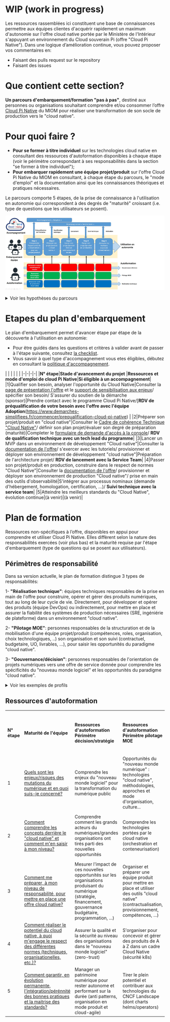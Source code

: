 # WIP (work in progress)

Les ressources rassemblées ici constituent une base de connaissances permettre aux équipes clientes d'acquérir rapidement un maximum d'autonomie sur l'offre cloud native portée par le Ministère de l'Intérieur s'appuyant un environnement du Cloud souverain Pi (offre "Cloud Pi Native"). Dans une logique d’amélioration continue, vous pouvez proposer vos commentaires en:
- Faisant des pulls request sur le repository 
- Faisant des issues

# Que contient cette section?
**Un parcours d'embarquement/formation "pas à pas"**, destiné aux personnes ou organisations souhaitant comprendre et/ou consommer l’offre [Cloud Pi Native](https://dnum-mi.github.io/) du MIOM pour réaliser une transformation de son socle de production vers le "cloud native".


# Pour quoi faire ?
- **Pour se former à titre individuel** sur les technologies cloud native en consultant des ressources d'autoformation disponibles à chaque étape (voir le périmètre correspondant à ses responsabilités dans la section "se former à titre individuel");
- **Pour embarquer rapidement une équipe projet/produit** sur l'offre Cloud Pi Native du MIOM en consultant, à chaque étape du parcours, le "mode d'emploi" et la documentation ainsi que les connaissances théoriques et pratiques nécessaires.

Le parcours comporte 5 étapes, de la prise de connaissance à l'utilisation en autonomie qui correspondent à des degrés de "maturité" croissant (i.e. type de questions que les utilisateurs se posent).

![alt_text](images/embarquement-formation.jpg)

<details>

<summary> Voir les hypothèses du parcours </summary>

- Respect de l'ordre chronologique : le niveau de maturité requis augmente au fur et à mesure des étapes d'embarquement, jusqu'à l'autonomie dans la gestion des évolutions en production;
- Acessibilité : les premières étapes (comprendre l'offre et préparer un projet) ne nécessitent aucune connaissance théorique ou pratique préalables;
- Reconnaissance des acquis : plutot que des formations par métiers, dont les intitulés ne correspondent pas toujours à la réalité des missions exercées sur le terrain, nous distingons de façon macroscopique, des périmètres de responsabilités.

</details>


# Etapes du plan d'embarquement

Le plan d'embarquement permet d'avancer étape par étape de la découverte à l'utilisation en autonomie: 
- Pour être guidés dans les questions et critères à valider avant de passer à l'étape suivante, consultez [la checklist](./checklist.md).
- Vous savoir à quel type d'accompagnement vous etes éligibles, débutez en consultant la [politique d'accompagnement](https://github.com/cloud-pi-native/embarquement-autoformation/blob/main/eligibilite.md).

| | | | | |
|-|-|-|-|
|**N° étape**|**Stade d'avancement du projet** |**Ressources et mode d'emploi de cloud Pi Native**|**Si éligible à un accompagnement**|
|1|Qualifier son besoin, analyser l'opportunité du Cloud Native|Consulter la [page de présentation l'offre](https://dnum-mi.github.io/) et le [support de sensibilisation aux enjeux](./sensibilisation.md)/ spécifier son besoin/ S'assurer du soutien de la démarche (sponsor)|Prendre contact avec le programme Cloud Pi Native/[**RDV de préqualification de votre besoin avec l'offre avec l'équipe Adoption**(https://www.demarches-simplifiees.fr/commencer/prequalification-cloud-pi-native) |
|2|Préparer son projet/produit en "cloud native"|Consulter le [Cadre de cohérence Technique "Cloud Native"](https://github.com/cloud-pi-native/cct-cloud-native/blob/main/README.md)/ définir son plan projet/évaluer son degré de préparation (maturité)|Completer  le [formulaire de demande d'accès à la console](https://www.demarches-simplifiees.fr/commencer/cloud-pi-native)/ **RDV de qualification technique avec un tech lead du programme**|
|3|Lancer un MVP dans un environnement de développement "Cloud native"|Consulter la [documentation de l'offre](https://github.com/cloud-pi-native/documentation)/ s'exercer avec les tutoriels/ provisionner et déployer son environnement de développement "cloud native"|Préparation de l'architecture projet/ **RDV de lancement avec la Service Team**|
|4|Passer son projet/produit en production, construire dans le respect de normes "Cloud Native"|Consulter la [documentation de l'offre](https://github.com/cloud-pi-native/documentation)/ provisionner et déployer son environnement de production "Cloud native"/ prise en main des outils d'observabilité|S'intégrer aux processus nominaux (demande d'hébergement, homologation, certification, …)/ **Suivi technique avec la service team**|
|5|Atteindre les meilleurs standards du "Cloud Native", évolution continue|(à venir)|(à venir)|


# Plan de formation
Ressources non-spécifiques à l’offre, disponibles en appui pour comprendre et utiliser Cloud Pi Native. Elles diffèrent selon la nature des responsabilités exercées (voir plus bas) et la maturité requise par l'étape d'embarquement (type de questions qui se posent aux utilisateurs). 

## Périmètres de responsabilité
Dans sa version actuelle, le plan de formation distingue 3 types de responsabilités: 

1- **"Réalisation technique"**: équipes techniques responsables de la prise en main de l'offre pour construire, opérer et gérer des produits numériques, tout au long de leur cycle de vie. Directement, pour développer et opérer des produits (équipe DevOps) ou indirectement, pour mettre en place et assurer la fiabilité des systèmes de production nécessaires (SRE, ingéniérie de plateforme) dans un environnement "cloud native".

2- **"Pilotage MOE"**: personnes responsables de la structuration et de la mobilisation d'une équipe projet/produit (compétences, roles, organisation, choix technologiques, ..) son organisation et son suivi (contractuel, budgetaire, UO, livrables, ...), pour saisir les opportunités du paradigme "cloud native".

3- **"Gouvernance/décision"**: personnes responsables de l'orientation de projets numériques vers une offre  de service donnée pour comprendre les spécificités du "nouveau monde logiciel" et les opportunités du paradigme "cloud native". 

<details>
<summary> Voir les exemples de profils </summary>

- **Réalisation technique**: responsables de la qualité des produits/SI. Selon la taille et de l'organisation, ce périmètre peut recouvrir des personnes responsables de la fiabilité des services & des systèmes (plateformes de services, pipelines de livraison DevSecOps, services d’hébergement, environnements, réseaux, etc.). Exemples: développeurs, opérateurs, DevOps, SRE, architectes solution, etc.
- **Pilotage MOE**: responsables de l'intégrité des équipes assurant le développement ou les opérations sur les produits et de l'intégrité des projets (cadrage, bonne utilisation et suivi des ressources, orientations techniques...). Exemples:  pilotage/chefferie de projets/programmes, responsables d'unités de conception, de bureaux d'étude, MOE, etc.
- **Gouvernance/décisionnaire**: responsables de la pertinence des décisions stratégiques ce qui recouvre, plus largement, les personnes chargées de les conseiller. Exemples: pilotage et gouvernance des organisations, directions générales ou métiers, stratégie d'achat, stratégie RH, etc.
</details>

## Ressources d'autoformation




| | | | | |
|-|-|-|-|-|
|**N° étape**|**Maturité de l'équipe**|**Ressources d'autoformation Périmètre décision/stratégie**|**Ressources d'autoformation Périmètre pilotage MOE**|**Ressources d'autoformation Périmètre  réalisation technique (produit ou système de production)**|
|1|[Quels sont les enjeux/risques des mutations du numérique et en quoi suis-je concerné?](./sensibilisation.md)  |Comprendre les enjeux du "nouveau monde logiciel" pour la transformation du numérique public|Opportunités du "nouveau monde numérique" : technologies "cloud native", méthodologies, approches et mode d'organisation, culture...|Opportunité d'un socle de production à l'état de l'art "Cloud Native" pour le développement et la gestion de produits numériques|
|2|[Comment comprendre les concepts derrière le "cloud native" et comment m'en saisir à mon niveau?](./formation_step2.md)|Comprendre comment les grands acteurs du numériques/grandes organisations ont tirés parti des nouvelles opportunités|Comprendre les technologies portées par le cloud native (orchestration et conteneurisation)|Comprendre les différents services d'un socle de production Cloud Native à chaque étape du cycle de vie d'un produit|
|3|[Comment me préparer, à mon niveau de responsabilité, pour mettre en place une offre cloud native?](./formation_step3.md)|Mesurer l'impact de ces nouvelles opportunités sur les organisations produisant du numérique (stratégie, financement, gouvernance budgétaire, programmation, ...) |Organiser et préparer une équipe produit pour mettre en place et utiliser des outils "cloud native" (contractualisation, provisionnement, compétences, ...) |Réaliser un premier "hello world", puis construire un MVP avec un socle de production Cloud Native|
|4|[Comment réaliser le potentiel du cloud native, à quoi m'engage le respect des différentes normes (techniques, organisationelles, etc.)?](./formation_step4.md) |Assurer la qualité et la sécurité au niveau des organisations dans le "nouveau monde logiciel" (zero-trust)|S'organiser pour concevoir et gérer des produits de A à Z dans un cadre Cloud Native (sécurité k8s)|Déployer en production, puis mettre en service un produit cloud native|
|5|[Comment garantir, en évolution permanente, l'intégration/pérénnité des bonnes pratiques et la maitrise des standards?](./formation_step5.md) |Manager un patrimoine numérique pour rester autonome et performant sur la durée (anti patterns, organisation en mode produit et cloud-agile)|Tirer le plein potentiel et contribuer aux technologies du CNCF Landscape (dont charts helms/operators)|Assurer la disponibilité et la continuité, MCO/MCS, garder des options ouvertes sur les transitions futures|





